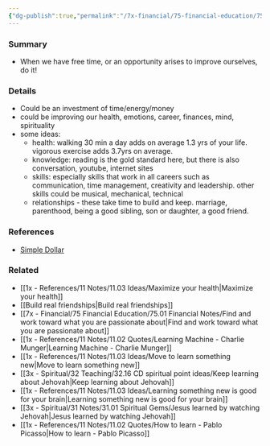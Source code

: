 ```yaml
---
{"dg-publish":true,"permalink":"/7x-financial/75-financial-education/75-01-financial-notes/improve-yourself-at-every-opportunity/","title":"Improve yourself at every opportunity"}
---
```



### Summary
- When we have free time, or an opportunity arises to improve ourselves, do it!

### Details
- Could be an investment of time/energy/money
- could be improving our health, emotions, career, finances, mind, spirituality
- some ideas:
	- health: walking 30 min a day adds on average 1.3 yrs of your life. vigorous exercise adds 3.7yrs on average.
	- knowledge: reading is the gold standard here, but there is also conversation, youtube, internet sites
	- skills: especially skills that work in all careers such as communication, time management, creativity and leadership. other skills could be musical, mechanical, technical
	- relationships - these take time to build and keep. marriage, parenthood, being a good sibling, son or daughter, a good friend. 

### References
- [Simple Dollar](https://web.archive.org/web/20110902020254/http://www.thesimpledollar.com/)


### Related
- [[1x - References/11 Notes/11.03 Ideas/Maximize your health\|Maximize your health]]
- [[Build real friendships\|Build real friendships]]
- [[7x - Financial/75 Financial Education/75.01 Financial Notes/Find and work toward what you are passionate about\|Find and work toward what you are passionate about]]
- [[1x - References/11 Notes/11.02 Quotes/Learning Machine - Charlie Munger\|Learning Machine - Charlie Munger]]
- [[1x - References/11 Notes/11.03 Ideas/Move to learn something new\|Move to learn something new]]
- [[3x - Spiritual/32 Teaching/32.16 CD spiritual point ideas/Keep learning about Jehovah\|Keep learning about Jehovah]]
- [[1x - References/11 Notes/11.03 Ideas/Learning something new is good for your brain\|Learning something new is good for your brain]]
- [[3x - Spiritual/31 Notes/31.01 Spiritual Gems/Jesus learned by watching Jehovah\|Jesus learned by watching Jehovah]]
- [[1x - References/11 Notes/11.02 Quotes/How to learn - Pablo Picasso\|How to learn - Pablo Picasso]]